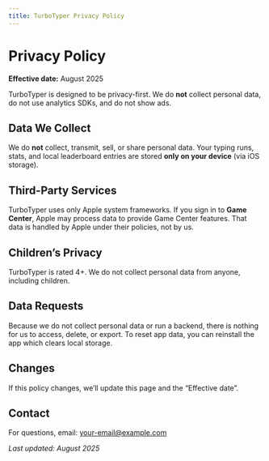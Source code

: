 ```yaml
---
title: TurboTyper Privacy Policy
---
```


# Privacy Policy

**Effective date:** August 2025

TurboTyper is designed to be privacy-first. We do **not** collect personal data, do not use analytics SDKs, and do not show ads.

## Data We Collect
We do **not** collect, transmit, sell, or share personal data. Your typing runs, stats, and local leaderboard entries are stored **only on your device** (via iOS storage).

## Third-Party Services
TurboTyper uses only Apple system frameworks. If you sign in to **Game Center**, Apple may process data to provide Game Center features. That data is handled by Apple under their policies, not by us.

## Children’s Privacy
TurboTyper is rated 4+. We do not collect personal data from anyone, including children.

## Data Requests
Because we do not collect personal data or run a backend, there is nothing for us to access, delete, or export. To reset app data, you can reinstall the app which clears local storage.

## Changes
If this policy changes, we’ll update this page and the “Effective date”.

## Contact
For questions, email: <your-email@example.com>

_Last updated: August 2025_
